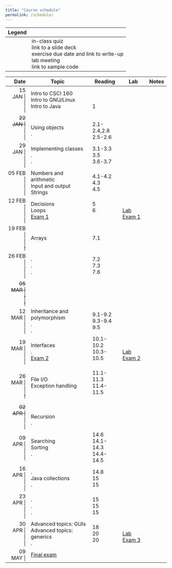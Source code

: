 ```yaml
---
title: "Course schedule"
permalink: /schedule/
---
```


| Legend |   |
| -----: | - |
| <span class="far fa-fw fa-question-circle"></span><br><span class="far fa-fw fa-file-powerpoint"></span><br><span class="fas fa-fw fa-pencil-alt"></span><br><span class="fas fa-fw fa-flask"></span><br><span class="fab fa-fw fa-github"></span> | in-class quiz<br>link to a slide deck<br>exercise due date and link to write-up<br>lab meeting<br>link to sample code |

| Date                             | Topic                                                    | Reading                          | Lab                                                                                      | Notes                                                        |
| -------------------------------: | -------------------------------------------------------- | -------------------------------- | ---------------------------------------------------------------------------------------- | ------------------------------------------------------------ |
| 15 JAN \|<br>\|<br>\|            | Intro to CSCI 160<br>Intro to GNU/Linux<br>Intro to Java | <br><br>1                        | <span class="fas fa-fw fa-flask"></span><br><br>                                         | <br>[<span class="far fa-fw fa-file-powerpoint"></span>][INTRO]<br>[<span class="far fa-fw fa-file-powerpoint"></span>][JAVA] |
| <del>22 JAN \|</del><br>\|<br>\| | <br>Using objects<br>.                                   | <br>2.1-2.4,2.8<br>2.5-2.6       | <span class="fas fa-fw fa-flask"></span><br><span class="fas fa-fw fa-flask"></span><br> | <br>[<span class="far fa-fw fa-file-powerpoint"></span>][METHODS+CLASSES] [<span class="fab fa-fw fa-github"></span>][METHODS+CLASSES-GH]<br>[<span class="far fa-fw fa-question-circle"></span>][Quiz 1] |
| 29 JAN \|<br>\|<br>\|            | Implementing classes<br>.<br>.                           | 3.1-3.3<br>3.5<br>3.6-3.7        | <span class="fas fa-fw fa-flask"></span><br><br>                                         | <br>[<span class="far fa-fw fa-file-powerpoint"></span>][CLASSES] [<span class="fab fa-fw fa-github"></span>][CLASSES-GH]<br>&nbsp; |
| 05 FEB \|<br>\|<br>\|            | Numbers and arithmetic<br>Input and output<br>Strings    | 4.1-4.2<br>4.3<br>4.5            | <span class="fas fa-fw fa-flask"></span><br><br>                                         | <br><br>[<span class="far fa-fw fa-question-circle"></span>][Quiz 2] |
| 12 FEB \|<br>\|<br>\|            | Decisions<br>Loops<br>[Exam 1]                           | 5<br>6<br>&nbsp;                 | <span class="fas fa-fw fa-flask"></span><br>[Lab Exam 1]<br>                             |  |
| 19 FEB \|<br>\|<br><del>\|</del> | <br>Arrays<br>&nbsp;                                     | <br>7.1<br>&nbsp;                | <span class="fas fa-fw fa-flask"></span><br><span class="fas fa-fw fa-flask"></span><br> |  |
| 26 FEB \|<br>\|<br>\|            | .<br>.<br>.                                              | 7.2<br>7.3<br>7.6                | <span class="fas fa-fw fa-flask"></span><br><span class="fas fa-fw fa-flask"></span><br> | <br><br>[<span class="far fa-fw fa-question-circle"></span>][Quiz 3] |
| <del>05 MAR \|<br>\|<br>\|</del> |                                                          |                                  |                                                                                          | [<span class="far fa-fw fa-file-powerpoint"></span>][INHERITANCE]<br><br>&nbsp; |
| 12 MAR \|<br>\|<br>\|            | Inheritance and polymorphism<br>.<br>.                   | 9.1-9.2<br>9.3-9.4<br>9.5        | <span class="fas fa-fw fa-flask"></span><br><span class="fas fa-fw fa-flask"></span><br> | <br>[<span class="fab fa-fw fa-github"></span>][INHERITANCE-GH]<br>[<span class="far fa-fw fa-question-circle"></span>][Quiz 4] |
| 19 MAR \|<br>\|<br>\|            | Interfaces<br>.<br>[Exam 2]                              | 10.1-10.2<br>10.3-10.5<br>&nbsp; | <span class="fas fa-fw fa-flask"></span><br>[Lab Exam 2]<br>                             |  |
| 26 MAR \|<br>\|<br><del>\|</del> | File I/O<br>Exception handling<br>&nbsp;                 | 11.1-11.3<br>11.4-11.5<br>&nbsp; | <span class="fas fa-fw fa-flask"></span><br><span class="fas fa-fw fa-flask"></span><br> |  |
| <del>02 APR \|</del><br>\|<br>\| | <br>Recursion<br>.                                       |                                  | <span class="fas fa-fw fa-flask"></span><br><span class="fas fa-fw fa-flask"></span><br> | <br>[<span class="far fa-fw fa-question-circle"></span>][Quiz 5]<br>&nbsp; |
| 09 APR \|<br>\|<br>\|            | Searching<br>Sorting<br>.                                | 14.6<br>14.1-14.3<br>14.4-14.5   | <span class="fas fa-fw fa-flask"></span><br><span class="fas fa-fw fa-flask"></span><br> | <br><br>[<span class="far fa-fw fa-question-circle"></span>][Quiz 6] |
| 16 APR \|<br>\|<br>\|            | .<br>Java collections<br>.                               | 14.8<br>15<br>15                 | <span class="fas fa-fw fa-flask"></span><br><span class="fas fa-fw fa-flask"></span><br> |  |
| 23 APR \|<br>\|<br>\|            | .<br>.<br>.                                              | 15<br>15<br>15                   | <span class="fas fa-fw fa-flask"></span><br><span class="fas fa-fw fa-flask"></span><br> | <br><br>[<span class="far fa-fw fa-question-circle"></span>][Quiz 7] |
| 30 APR \|<br>\|<br>\|            | Advanced topics: GUIs<br>Advanced topics: generics<br>.  | 18<br>20<br>20                   | <span class="fas fa-fw fa-flask"></span><br>[Lab Exam 3]<br>                             |  |
| 09 MAY \|                        | [Final exam]                                             |                                  |                                                                                          |  |

[Quiz 1]: https://csbsju.instructure.com/courses/9283/assignments/72848
[Quiz 2]: https://csbsju.instructure.com/courses/9283/assignments/72849
[Quiz 3]: https://csbsju.instructure.com/courses/9283/assignments/72850
[Quiz 4]: https://csbsju.instructure.com/courses/9283/assignments/72851
[Quiz 5]: https://csbsju.instructure.com/courses/9283/assignments/72852
[Quiz 6]: https://csbsju.instructure.com/courses/9283/assignments/72853
[Quiz 7]: https://csbsju.instructure.com/courses/9283/assignments/73439
[Exam 1]: https://csbsju.instructure.com/courses/9283/assignments/72823
[Exam 2]: https://csbsju.instructure.com/courses/9283/assignments/72824
[Final exam]: https://csbsju.instructure.com/courses/9283/assignments/72821
[Lab Exam 1]: https://csbsju.instructure.com/courses/9283/assignments/72843
[Lab Exam 2]: https://csbsju.instructure.com/courses/9283/assignments/72844
[Lab Exam 3]: https://csbsju.instructure.com/courses/9283/assignments/72845
[EX1]: ../exercises/1/
[EX2]: ../exercises/2/
[EX3]: ../exercises/3/
[INTRO]: ../assets/slides/intro/slides.pptx
[JAVA]:  ../assets/slides/java/slides.pptx
[METHODS+CLASSES]:    ../assets/slides/methods+classes/slides.pptx
[METHODS+CLASSES-GH]: ../sample-code#methodsclasses
[CLASSES]:    ../assets/slides/classes/slides.pptx
[CLASSES-GH]: ../sample-code#classes
[INHERITANCE]: ../assets/slides/inheritance/slides.pptx
[INHERITANCE-GH]: ../sample-code#inheritance
